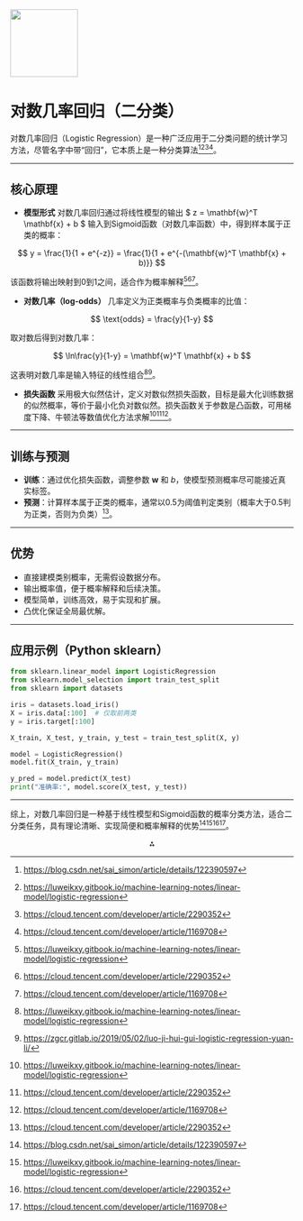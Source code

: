 <img src="https://r2cdn.perplexity.ai/pplx-full-logo-primary-dark%402x.png" class="logo" width="120"/>

# 对数几率回归（二分类）

对数几率回归（Logistic Regression）是一种广泛应用于二分类问题的统计学习方法，尽管名字中带“回归”，它本质上是一种分类算法[^1][^3][^5][^8]。

---

## 核心原理

- **模型形式**
对数几率回归通过将线性模型的输出 \$ z = \mathbf{w}^T \mathbf{x} + b \$ 输入到Sigmoid函数（对数几率函数）中，得到样本属于正类的概率：

$$
y = \frac{1}{1 + e^{-z}} = \frac{1}{1 + e^{-(\mathbf{w}^T \mathbf{x} + b)}}
$$

该函数将输出映射到0到1之间，适合作为概率解释[^3][^5][^8]。
- **对数几率（log-odds）**
几率定义为正类概率与负类概率的比值：

$$
\text{odds} = \frac{y}{1-y}
$$

取对数后得到对数几率：

$$
\ln\frac{y}{1-y} = \mathbf{w}^T \mathbf{x} + b
$$

这表明对数几率是输入特征的线性组合[^3][^6]。
- **损失函数**
采用极大似然估计，定义对数似然损失函数，目标是最大化训练数据的似然概率，等价于最小化负对数似然。损失函数关于参数是凸函数，可用梯度下降、牛顿法等数值优化方法求解[^3][^5][^8]。

---

## 训练与预测

- **训练**：通过优化损失函数，调整参数 $\mathbf{w}$ 和 $b$，使模型预测概率尽可能接近真实标签。
- **预测**：计算样本属于正类的概率，通常以0.5为阈值判定类别（概率大于0.5判为正类，否则为负类）[^5]。

---

## 优势

- 直接建模类别概率，无需假设数据分布。
- 输出概率值，便于概率解释和后续决策。
- 模型简单，训练高效，易于实现和扩展。
- 凸优化保证全局最优解。

---

## 应用示例（Python sklearn）

```python
from sklearn.linear_model import LogisticRegression
from sklearn.model_selection import train_test_split
from sklearn import datasets

iris = datasets.load_iris()
X = iris.data[:100]  # 仅取前两类
y = iris.target[:100]

X_train, X_test, y_train, y_test = train_test_split(X, y)

model = LogisticRegression()
model.fit(X_train, y_train)

y_pred = model.predict(X_test)
print("准确率:", model.score(X_test, y_test))
```


---

综上，对数几率回归是一种基于线性模型和Sigmoid函数的概率分类方法，适合二分类任务，具有理论清晰、实现简便和概率解释的优势[^1][^3][^5][^8]。

<div style="text-align: center">⁂</div>

[^1]: https://blog.csdn.net/sai_simon/article/details/122390597

[^2]: https://blog.csdn.net/sai_simon/article/details/122470130

[^3]: https://luweikxy.gitbook.io/machine-learning-notes/linear-model/logistic-regression

[^4]: https://ifwind.github.io/2021/07/18/西瓜书阅读笔记——第3章-对数几率回归（3-3）/

[^5]: https://cloud.tencent.com/developer/article/2290352

[^6]: https://zgcr.gitlab.io/2019/05/02/luo-ji-hui-gui-logistic-regression-yuan-li/

[^7]: https://github.com/DrDavidS/basic_Machine_Learning/blob/master/02%E6%9C%BA%E5%99%A8%E5%AD%A6%E4%B9%A0%E5%9F%BA%E7%A1%80/2.08%20%E9%80%BB%E8%BE%91%E5%9B%9E%E5%BD%92%E7%9A%84%E5%8E%9F%E7%90%86%E4%B8%8E%E5%BA%94%E7%94%A8.ipynb

[^8]: https://cloud.tencent.com/developer/article/1169708

